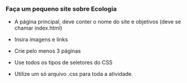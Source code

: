 ### Faça um pequeno site sobre Ecologia

- A página principal, deve conter o nome do site e objetivos (deve se chamar
  index.html)

- Insira imagens e links

- Crie pelo menos 3 páginas

- Use todos os tipos de seletores do CSS

- Utilize um só arquivo .css para toda a atividade.
